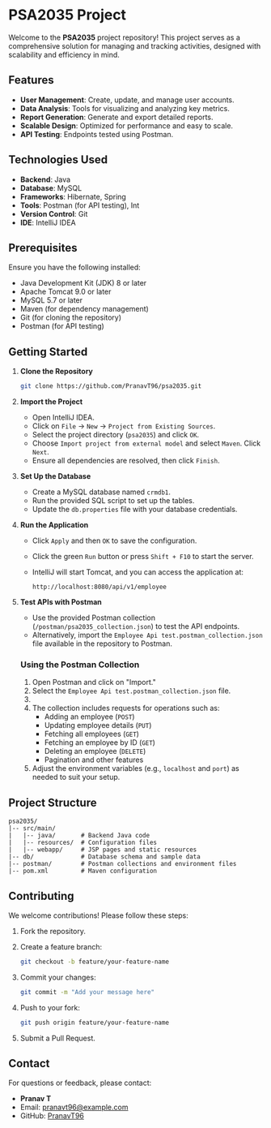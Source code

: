 # PSA2035 Project

Welcome to the **PSA2035** project repository! This project serves as a comprehensive solution for managing and tracking activities, designed with scalability and efficiency in mind.

## Features

- **User Management**: Create, update, and manage user accounts.
- **Data Analysis**: Tools for visualizing and analyzing key metrics.
- **Report Generation**: Generate and export detailed reports.
- **Scalable Design**: Optimized for performance and easy to scale.
- **API Testing**: Endpoints tested using Postman.

## Technologies Used

- **Backend**: Java
- **Database**: MySQL
- **Frameworks**: Hibernate, Spring
- **Tools**: Postman (for API testing), Int
- **Version Control**: Git
- **IDE**: IntelliJ IDEA

## Prerequisites

Ensure you have the following installed:

- Java Development Kit (JDK) 8 or later
- Apache Tomcat 9.0 or later
- MySQL 5.7 or later
- Maven (for dependency management)
- Git (for cloning the repository)
- Postman (for API testing)

## Getting Started

1. **Clone the Repository**

   ```bash
   git clone https://github.com/PranavT96/psa2035.git
   ```

2. **Import the Project**

   - Open IntelliJ IDEA.
   - Click on `File` → `New` → `Project from Existing Sources`.
   - Select the project directory (`psa2035`) and click `OK`.
   - Choose `Import project from external model` and select `Maven`. Click `Next`.
   - Ensure all dependencies are resolved, then click `Finish`.

3. **Set Up the Database**

   - Create a MySQL database named `crmdb1`.
   - Run the provided SQL script to set up the tables.
   - Update the `db.properties` file with your database credentials.


4. **Run the Application**

   - Click `Apply` and then `OK` to save the configuration.
   - Click the green `Run` button or press `Shift + F10` to start the server.
   - IntelliJ will start Tomcat, and you can access the application at:

     ```
     http://localhost:8080/api/v1/employee
     ```
5. **Test APIs with Postman**

   - Use the provided Postman collection (`/postman/psa2035_collection.json`) to test the API endpoints.
   - Alternatively, import the `Employee Api test.postman_collection.json` file available in the repository to Postman.

   ### Using the Postman Collection

   1. Open Postman and click on "Import."
   2. Select the `Employee Api test.postman_collection.json` file.
   3. 
   4. The collection includes requests for operations such as:
      - Adding an employee (`POST`)
      - Updating employee details (`PUT`)
      - Fetching all employees (`GET`)
      - Fetching an employee by ID (`GET`)
      - Deleting an employee (`DELETE`)
      - Pagination and other features
   5. Adjust the environment variables (e.g., `localhost` and `port`) as needed to suit your setup.

## Project Structure

```
psa2035/
|-- src/main/
|   |-- java/       # Backend Java code
|   |-- resources/  # Configuration files
|   |-- webapp/     # JSP pages and static resources
|-- db/             # Database schema and sample data
|-- postman/        # Postman collections and environment files
|-- pom.xml         # Maven configuration
```

## Contributing

We welcome contributions! Please follow these steps:

1. Fork the repository.
2. Create a feature branch:

   ```bash
   git checkout -b feature/your-feature-name
   ```

3. Commit your changes:

   ```bash
   git commit -m "Add your message here"
   ```

4. Push to your fork:

   ```bash
   git push origin feature/your-feature-name
   ```

5. Submit a Pull Request.



## Contact

For questions or feedback, please contact:

- **Pranav T**
- Email: [pranavt96@example.com](mailto:pranavt96@example.com)
- GitHub: [PranavT96](https://github.com/PranavT96)
